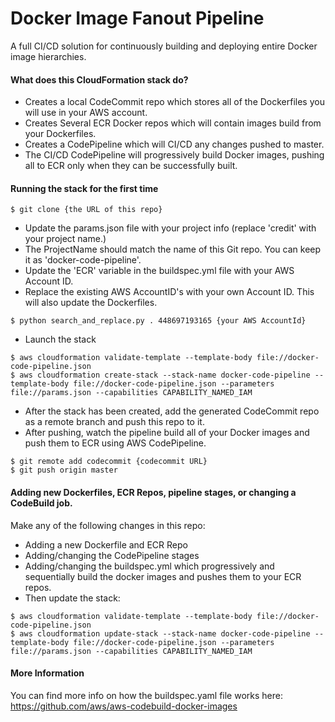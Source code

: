 # Docker Image Fanout Pipeline
A full CI/CD solution for continuously building and deploying entire Docker image hierarchies.

#### What does this CloudFormation stack do?
* Creates a local CodeCommit repo which stores all of the Dockerfiles you will use in your AWS account.
* Creates Several ECR Docker repos which will contain images build from your Dockerfiles.
* Creates a CodePipeline which will CI/CD any changes pushed to master.
* The CI/CD CodePipeline will progressively build Docker images, pushing all
  to ECR only when they can be successfully built.

#### Running the stack for the first time
```
$ git clone {the URL of this repo}
```

* Update the params.json file with your project info (replace 'credit' with your project name.)
* The ProjectName should match the name of this Git repo. You can keep it as 'docker-code-pipeline'.
* Update the 'ECR' variable in the buildspec.yml file with your AWS Account ID.
* Replace the existing AWS AccountID's with your own Account ID. This will also update the Dockerfiles.

```
$ python search_and_replace.py . 448697193165 {your AWS AccountId}
```

* Launch the stack
```
$ aws cloudformation validate-template --template-body file://docker-code-pipeline.json
$ aws cloudformation create-stack --stack-name docker-code-pipeline --template-body file://docker-code-pipeline.json --parameters file://params.json --capabilities CAPABILITY_NAMED_IAM
```

* After the stack has been created, add the generated CodeCommit repo as a remote branch and push this repo to it.
* After pushing, watch the pipeline build all of your Docker images and push them to ECR using AWS CodePipeline.
```
$ git remote add codecommit {codecommit URL}
$ git push origin master
```

#### Adding new Dockerfiles, ECR Repos, pipeline stages, or changing a CodeBuild job.
Make any of the following changes in this repo:
* Adding a new Dockerfile and ECR Repo
* Adding/changing the CodePipeline stages
* Adding/changing the buildspec.yml which progressively and sequentially build the docker images and pushes them to your ECR repos.
* Then update the stack:

```
$ aws cloudformation validate-template --template-body file://docker-code-pipeline.json
$ aws cloudformation update-stack --stack-name docker-code-pipeline --template-body file://docker-code-pipeline.json --parameters file://params.json --capabilities CAPABILITY_NAMED_IAM
```

#### More Information
You can find more info on how the buildspec.yaml file works here:
https://github.com/aws/aws-codebuild-docker-images
